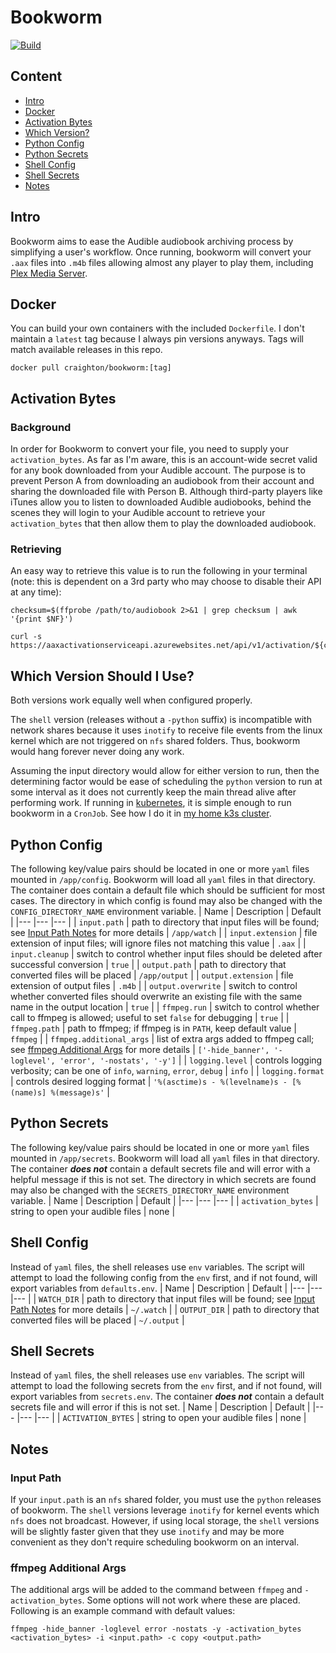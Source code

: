# Bookworm
[![Build](https://github.com/CraightonH/bookworm/actions/workflows/build_ci.yml/badge.svg)](https://github.com/CraightonH/bookworm/actions/workflows/build_ci.yml)

## Content
* [Intro](#intro)
* [Docker](#docker)
* [Activation Bytes](#activation-bytes)
* [Which Version?](#which-version-should-i-use)
* [Python Config](#python-config)
* [Python Secrets](#python-secrets)
* [Shell Config](#shell-config)
* [Shell Secrets](#shell-secrets)
* [Notes](#notes)

## Intro
Bookworm aims to ease the Audible audiobook archiving process by simplifying a user's workflow. Once running, bookworm will convert your `.aax` files into `.m4b` files allowing almost any player to play them, including [Plex Media Server](https://www.plex.tv/).

## Docker
You can build your own containers with the included `Dockerfile`. I don't maintain a `latest` tag because I always pin versions anyways. Tags will match available releases in this repo.
```
docker pull craighton/bookworm:[tag]
```

## Activation Bytes
### Background
In order for Bookworm to convert your file, you need to supply your `activation_bytes`. As far as I'm aware, this is an account-wide secret valid for any book downloaded from your Audible account. The purpose is to prevent Person A from downloading an audiobook from their account and sharing the downloaded file with Person B. Although third-party players like iTunes allow you to listen to downloaded Audible audiobooks, behind the scenes they will login to your Audible account to retrieve your `activation_bytes` that then allow them to play the downloaded audiobook.

### Retrieving
An easy way to retrieve this value is to run the following in your terminal (note: this is dependent on a 3rd party who may choose to disable their API at any time):
```
checksum=$(ffprobe /path/to/audiobook 2>&1 | grep checksum | awk '{print $NF}')

curl -s https://aaxactivationserviceapi.azurewebsites.net/api/v1/activation/${checksum}
```

## Which Version Should I Use?
Both versions work equally well when configured properly.

The `shell` version (releases without a `-python` suffix) is incompatible with network shares because it uses `inotify` to receive file events from the linux kernel which are not triggered on `nfs` shared folders. Thus, bookworm would hang forever never doing any work.

Assuming the input directory would allow for either version to run, then the determining factor would be ease of scheduling the `python` version to run at some interval as it does not currently keep the main thread alive after performing work. If running in [kubernetes](https://kubernetes.io/), it is simple enough to run bookworm in a `CronJob`. See how I do it in [my home k3s cluster](https://github.com/CraightonH/cluster-k3s/tree/main/cluster/apps/media/bookworm).

## Python Config
The following key/value pairs should be located in one or more `yaml` files mounted in `/app/config`. Bookworm will load all `yaml` files in that directory. The container does contain a default file which should be sufficient for most cases. The directory in which config is found may also be changed with the `CONFIG_DIRECTORY_NAME` environment variable.
| Name            | Description | Default |
|---              |---          |---      |
| `input.path`      | path to directory that input files will be found; see [Input Path Notes](#input-path) for more details | `/app/watch` |
| `input.extension` | file extension of input files; will ignore files not matching this value | `.aax` |
| `input.cleanup`   | switch to control whether input files should be deleted after successful conversion | `true` |
| `output.path`      | path to directory that converted files will be placed | `/app/output` |
| `output.extension` | file extension of output files | `.m4b` |
| `output.overwrite`   | switch to control whether converted files should overwrite an existing file with the same name in the output location | `true` |
| `ffmpeg.run`      | switch to control whether call to ffmpeg is allowed; useful to set `false` for debugging | `true` |
| `ffmpeg.path` | path to ffmpeg; if ffmpeg is in `PATH`, keep default value | `ffmpeg` |
| `ffmpeg.additional_args` | list of extra args added to ffmpeg call; see [ffmpeg Additional Args](#ffmpeg-additional-args) for more details | `['-hide_banner', '-loglevel', 'error', '-nostats', '-y']` |
| `logging.level`      | controls logging verbosity; can be one of `info`, `warning`, `error`, `debug` | `info` |
| `logging.format` | controls desired logging format | `'%(asctime)s - %(levelname)s - [%(name)s] %(message)s'` |

## Python Secrets
The following key/value pairs should be located in one or more `yaml` files mounted in `/app/secrets`. Bookworm will load all `yaml` files in that directory. The container ***does not*** contain a default secrets file and will error with a helpful message if this is not set. The directory in which secrets are found may also be changed with the `SECRETS_DIRECTORY_NAME` environment variable.
| Name            | Description | Default |
|---              |---          |---      |
| `activation_bytes`      | string to open your audible files | none |

## Shell Config
Instead of `yaml` files, the shell releases use `env` variables. The script will attempt to load the following config from the `env` first, and if not found, will export variables from `defaults.env`.
| Name            | Description | Default |
|---              |---          |---      |
| `WATCH_DIR`      | path to directory that input files will be found; see [Input Path Notes](#input-path) for more details | `~/.watch` |
| `OUTPUT_DIR`      | path to directory that converted files will be placed | `~/.output` |

## Shell Secrets
Instead of `yaml` files, the shell releases use `env` variables. The script will attempt to load the following secrets from the `env` first, and if not found, will export variables from `secrets.env`. The container ***does not*** contain a default secrets file and will error if this is not set.
| Name            | Description | Default |
|---              |---          |---      |
| `ACTIVATION_BYTES`      | string to open your audible files | none |

## Notes
### Input Path
If your `input.path` is an `nfs` shared folder, you must use the `python` releases of bookworm. The `shell` versions leverage `inotify` for kernel events which `nfs` does not broadcast. However, if using local storage, the `shell` versions will be slightly faster given that they use `inotify` and may be more convenient as they don't require scheduling bookworm on an interval.

### ffmpeg Additional Args
The additional args will be added to the command between `ffmpeg` and `-activation_bytes`. Some options will not work where these are placed. Following is an example command with default values:
```
ffmpeg -hide_banner -loglevel error -nostats -y -activation_bytes <activation_bytes> -i <input.path> -c copy <output.path>
```